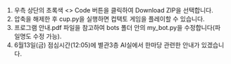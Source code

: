 1. 우측 상단의 초록색 <> Code 버튼을 클릭하여 Download ZIP을 선택합니다.
2. 압축을 해제한 후 cup.py을 실행하면 컵택토 게임을 플레이할 수 있습니다.
3. 프로그램 안내.pdf 파일을 참고하여 bots 폴더 안의 my_bot.py을 수정합니다(파일명도 수정 가능).
4. 6월13일(금) 점심시간(12:05)에 별관3층 AI실에서 한마당 관련한 안내가 있겠습니다.

